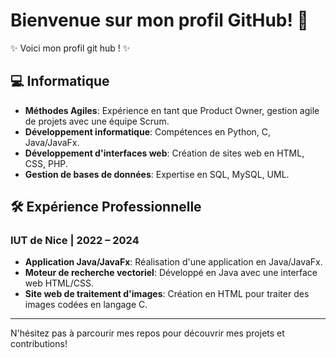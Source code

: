 # Bienvenue sur mon profil GitHub! 🦇

✨ Voici mon profil git hub ! ✨

## 💻 Informatique

- **Méthodes Agiles**: Expérience en tant que Product Owner, gestion agile de projets avec une équipe Scrum.
- **Développement informatique**: Compétences en Python, C, Java/JavaFx.
- **Développement d'interfaces web**: Création de sites web en HTML, CSS, PHP.
- **Gestion de bases de données**: Expertise en SQL, MySQL, UML.

## 🛠 Expérience Professionnelle

### IUT de Nice | 2022 – 2024
- **Application Java/JavaFx**: Réalisation d'une application en Java/JavaFx.
- **Moteur de recherche vectoriel**: Développé en Java avec une interface web HTML/CSS.
- **Site web de traitement d'images**: Création en HTML pour traiter des images codées en langage C.

---

N'hésitez pas à parcourir mes repos pour découvrir mes projets et contributions!
